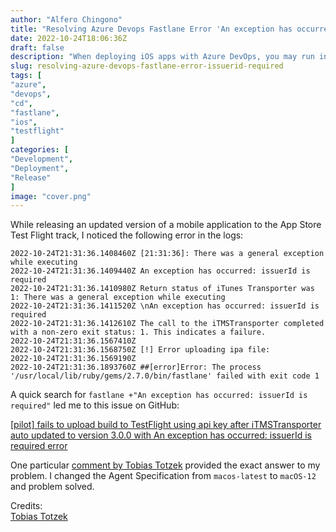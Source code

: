 ```yaml
---
author: "Alfero Chingono"
title: "Resolving Azure Devops Fastlane Error 'An exception has occurred: issuerId is required'"
date: 2022-10-24T18:06:36Z
draft: false
description: "When deploying iOS apps with Azure DevOps, you may run into the error message: 'An exception has occurred: issuerId is required'. Changing the Agent Specification to macOS-12 will resolve the issue."
slug: resolving-azure-devops-fastlane-error-issuerid-required
tags: [
"azure",
"devops",
"cd",
"fastlane",
"ios",
"testflight"
]
categories: [
"Development",
"Deployment",
"Release"
]
image: "cover.png"
---
```


While releasing an updated version of a mobile application to the App Store Test Flight track, I noticed the following error in the logs:

```log
2022-10-24T21:31:36.1408460Z [21:31:36]: There was a general exception while executing
2022-10-24T21:31:36.1409440Z An exception has occurred: issuerId is required
2022-10-24T21:31:36.1410980Z Return status of iTunes Transporter was 1: There was a general exception while executing
2022-10-24T21:31:36.1411520Z \nAn exception has occurred: issuerId is required
2022-10-24T21:31:36.1412610Z The call to the iTMSTransporter completed with a non-zero exit status: 1. This indicates a failure.
2022-10-24T21:31:36.1567410Z 
2022-10-24T21:31:36.1568750Z [!] Error uploading ipa file: 
2022-10-24T21:31:36.1569190Z  
2022-10-24T21:31:36.1893760Z ##[error]Error: The process '/usr/local/lib/ruby/gems/2.7.0/bin/fastlane' failed with exit code 1
```

A quick search for `fastlane +"An exception has occurred: issuerId is required"` led me to this issue on GitHub:

[ [pilot] fails to upload build to TestFlight using api key after iTMSTransporter auto updated to version 3.0.0 with An exception has occurred: issuerId is required error](https://github.com/fastlane/fastlane/issues/20741)

One particular [comment by Tobias Totzek](https://github.com/fastlane/fastlane/issues/20741#issuecomment-1285291626) provided the exact answer to my problem. I changed the Agent Specification from `macos-latest` to `macOS-12` and problem solved.

Credits:  
[Tobias Totzek](https://github.com/honkmaster)  
